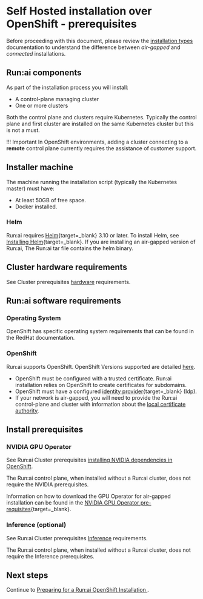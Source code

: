 # Self Hosted installation over OpenShift - prerequisites

Before proceeding with this document, please review the [installation types](../../installation-types.md) documentation to understand the difference between _air-gapped_ and _connected_ installations. 

## Run:ai components

As part of the installation process you will install:

* A control-plane managing cluster
* One or more clusters

Both the control plane and clusters require Kubernetes. Typically the control plane and first cluster are installed on the same Kubernetes cluster but this is not a must. 

!!! Important
    In OpenShift environments, adding a cluster connecting to a __remote__ control plane currently requires the assistance of customer support. 

## Installer machine

The machine running the installation script (typically the Kubernetes master) must have:

* At least 50GB of free space.
* Docker installed. 

### Helm

Run:ai requires [Helm](https://helm.sh/){target=_blank} 3.10 or later. To install Helm, see [Installing Helm](https://helm.sh/docs/intro/install/){target=_blank}. If you are installing an air-gapped version of Run:ai, The Run:ai tar file contains the helm binary. 

## Cluster hardware requirements

See Cluster prerequisites [hardware](../../cluster-setup/cluster-prerequisites.md#hardware-requirements) requirements.

## Run:ai software requirements

### Operating System

OpenShift has specific operating system requirements that can be found in the RedHat documentation. 

### OpenShift 

Run:ai supports OpenShift. OpenShift Versions supported are detailed [here](../../cluster-setup/cluster-prerequisites.md#kubernetes).

* OpenShift must be configured with a trusted certificate. Run:ai installation relies on OpenShift to create certificates for subdomains. 
* OpenShift must have a configured [identity provider](https://docs.openshift.com/container-platform/4.9/authentication/understanding-identity-provider.html){target=_blank} (Idp). 
* If your network is air-gapped, you will need to provide the Run:ai control-plane and cluster with information about the [local certificate authority](../../config/org-cert.md).

## Install prerequisites

### NVIDIA GPU Operator

See Run:ai Cluster prerequisites [installing NVIDIA dependencies in OpenShift](cluster.md#prerequisites).

The Run:ai control plane, when installed without a Run:ai cluster, does not require the NVIDIA prerequisites.

Information on how to download the GPU Operator for air-gapped installation can be found in the [NVIDIA GPU Operator pre-requisites](https://docs.nvidia.com/datacenter/cloud-native/gpu-operator/install-gpu-operator-air-gapped.html#install-gpu-operator-air-gapped){target=_blank}. 


### Inference (optional)

See Run:ai Cluster prerequisites [Inference](../../cluster-setup/cluster-prerequisites.md#inference) requirements.

The Run:ai control plane, when installed without a Run:ai cluster, does not require the Inference prerequisites. 

## Next steps
Continue to [Preparing for a Run:ai OpenShift Installation
](./preparations.md).